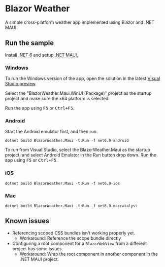 # Blazor Weather

A simple cross-platform weather app implemented using Blazor and .NET MAUI

## Run the sample

Install [.NET 6](https://dotnet.microsoft.com/download/dotnet/6.0) and setup [.NET MAUI](https://github.com/dotnet/maui/wiki/Getting-Started),

### Windows

To run the Windows version of the app, open the solution in the latest [Visual Studio preview](https://visualstudio.com/preview).

Select the "BlazorWeather.Maui.WinUI (Package)" project as the startup project and make sure the x64 platform is selected.

Run the app using <kbd>F5</kbd> or <kbd>Ctrl+F5</kbd>.

### Android

Start the Android emulator first, and then run:

```
dotnet build BlazorWeather.Maui -t:Run -f net6.0-android
```

To run from Visual Studio, select the BlazorWeather.Maui as the startup project, and select Android Emulator in the Run button drop down. Run the app using <kbd>F5</kbd> or <kbd>Ctrl+F5</kbd>.

### iOS

```
dotnet build BlazorWeather.Maui -t:Run -f net6.0-ios
```

### Mac

```
dotnet build BlazorWeather.Maui -t:Run -f net6.0-maccatalyst
```

## Known issues

- Referencing scoped CSS bundles isn't working properly yet.
  - Workaround: Reference the scope bundle directly
- Configuring a root component for a `BlazorWebView` from a different project has some issues.
  - Workaround: Wrap the root component in another component in the .NET MAUI project.